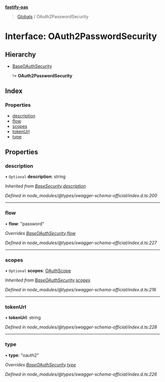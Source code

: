 **[fastify-oas](../README.md)**

> [Globals](../README.md) / OAuth2PasswordSecurity

# Interface: OAuth2PasswordSecurity

## Hierarchy

- [BaseOAuthSecurity](baseoauthsecurity.md)

  ↳ **OAuth2PasswordSecurity**

## Index

### Properties

- [description](oauth2passwordsecurity.md#description)
- [flow](oauth2passwordsecurity.md#flow)
- [scopes](oauth2passwordsecurity.md#scopes)
- [tokenUrl](oauth2passwordsecurity.md#tokenurl)
- [type](oauth2passwordsecurity.md#type)

## Properties

### description

• `Optional` **description**: string

_Inherited from [BaseSecurity](basesecurity.md).[description](basesecurity.md#description)_

_Defined in node_modules/@types/swagger-schema-official/index.d.ts:200_

---

### flow

• **flow**: \"password\"

_Overrides [BaseOAuthSecurity](baseoauthsecurity.md).[flow](baseoauthsecurity.md#flow)_

_Defined in node_modules/@types/swagger-schema-official/index.d.ts:227_

---

### scopes

• `Optional` **scopes**: [OAuthScope](oauthscope.md)

_Inherited from [BaseOAuthSecurity](baseoauthsecurity.md).[scopes](baseoauthsecurity.md#scopes)_

_Defined in node_modules/@types/swagger-schema-official/index.d.ts:216_

---

### tokenUrl

• **tokenUrl**: string

_Defined in node_modules/@types/swagger-schema-official/index.d.ts:228_

---

### type

• **type**: \"oauth2\"

_Overrides [BaseOAuthSecurity](baseoauthsecurity.md).[type](baseoauthsecurity.md#type)_

_Defined in node_modules/@types/swagger-schema-official/index.d.ts:226_
